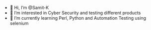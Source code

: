 - 👋 Hi, I’m @Samit-K
- 👀 I’m interested in Cyber Security and testing different products
- 🌱 I’m currently learning Perl, Python and Automation Testing using selenium
<!---
Samit-K/Samit-K is a ✨ special ✨ repository because its `README.md` (this file) appears on your GitHub profile.
You can click the Preview link to take a look at your changes.
--->
